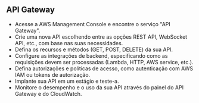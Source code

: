## API Gateway 
* Acesse a AWS Management Console e encontre o serviço "API Gateway".
* Crie uma nova API escolhendo entre as opções REST API, WebSocket API, etc., com base nas suas necessidades.
* Defina os recursos e métodos (GET, POST, DELETE) da sua API.
* Configure as integrações de backend, especificando como as requisições devem ser processadas (Lambda, HTTP, AWS service, etc.).
* Defina autorizações e políticas de acesso, como autenticação com AWS IAM ou tokens de autorização.
* Implante sua API em um estágio e teste-a.
* Monitore o desempenho e o uso da sua API através do painel do API Gateway e do CloudWatch.
